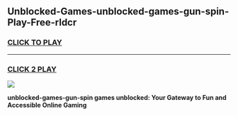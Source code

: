 
## Unblocked-Games-unblocked-games-gun-spin-Play-Free-rldcr
<h3>
<a href="https://premium76.site?title=unblocked-games-gun-spin&ref=20M">CLICK TO PLAY</a></h3>
<hr>

<h3>
<a href="https://premium76.site?title=unblocked-games-gun-spin&ref=20M">CLICK 2 PLAY</a>
  
</h3>

<a href="https://premium76.site?title=unblocked-games-gun-spin&ref=19M"><img src="https://clearcache.store/games.png"></a>


**unblocked-games-gun-spin games unblocked: Your Gateway to Fun and Accessible Online Gaming**
